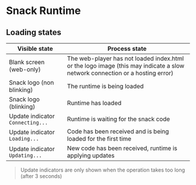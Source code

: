 # Snack Runtime

## Loading states

| Visible state                    | Process state                                                                                                               |
| -------------------------------- | --------------------------------------------------------------------------------------------------------------------------- |
| Blank screen (web-only)          | The web-player has not loaded index.html or the logo image (this may indicate a slow network connection or a hosting error) |
| Snack logo (non blinking)        | The runtime is being loaded                                                                                                 |
| Snack logo (blinking)            | Runtime has loaded                                                                                                          |
| Update indicator `Connecting...` | Runtime is waiting for the snack code                                                                                       |
| Update indicator `Loading...`    | Code has been received and is being loaded for the first time                                                               |
| Update indicator `Updating...`   | New code has been received, runtime is applying updates                                                                     |

> Update indicators are only shown when the operation takes too long (after 3 seconds)
